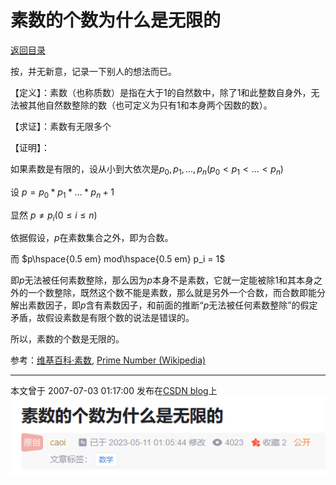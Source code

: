 # 素数的个数为什么是无限的

[返回目录](index.md)

按，并无新意，记录一下别人的想法而已。

【定义】：素数（也称质数）是指在大于1的自然数中，除了1和此整数自身外，无法被其他自然数整除的数（也可定义为只有1和本身两个因数的数）。

【求证】：素数有无限多个

【证明】：

如果素数是有限的，设从小到大依次是$p_0, p_1, ..., p_n (p_0 < p_1 < ... < p_n)$

设 $p = p_0 * p_1 * ... * p_n + 1$

显然 $p \neq p_i ( 0 \leq i \leq n)$

依据假设，$p$在素数集合之外，即为合数。

而 $p\hspace{0.5 em} mod\hspace{0.5 em} p_i = 1$

即$p$无法被任何素数整除，那么因为$p$本身不是素数，它就一定能被除1和其本身之外的一个数整除，既然这个数不能是素数，那么就是另外一个合数，而合数即能分解出素数因子，即$p$含有素数因子，和前面的推断“$p$无法被任何素数整除”的假定矛盾，故假设素数是有限个数的说法是错误的。

所以，素数的个数是无限的。

参考：[维基百科·素数](https://zh.wikipedia.org/wiki/%E8%B4%A8%E6%95%B0), [Prime Number (Wikipedia)](https://en.wikipedia.org/wiki/Prime_number)

---

本文曾于 2007-07-03 01:17:00 发布在[CSDN blog](https://blog.csdn.net/caoi/article/details/1676223)上
![history on CSDN](images/history2023-06-16-065353.png)

<script>
MathJax = {
  tex: {
    inlineMath: [['$', '$'], ['\\(', '\\)']]
  }
};
</script>
<script id="MathJax-script" async
  src="https://cdn.jsdelivr.net/npm/mathjax@3/es5/tex-chtml.js">
</script>